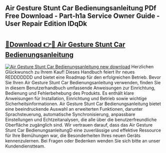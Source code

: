 ## Air Gesture Stunt Car Bedienungsanleitung PDf Free Download - Part-h1a Service Owner Guide - User Repair Edition lDqDk

# <h2><a href="http://df2gng.blite.top/?on=Air+Gesture+Stunt+Car+Bedienungsanleitung">🔗Download 👉🔴 Air Gesture Stunt Car Bedienungsanleitung</a></h2>

[![Air Gesture Stunt Car Bedienungsanleitung new download](https://i.imgur.com/lujVjoI.png)](http://df2gng.blite.top/?on=Air+Gesture+Stunt+Car+Bedienungsanleitung)
Herzlichen Glückwunsch zu Ihrem Kauf! Dieses Handbuch feiert Ihr neues REDDDDDDD und bietet eine Roadmap für den erfolgreichen Betrieb. Bevor Sie Ihren Air Gesture Stunt Car Bedienungsanleitung verwenden, finden Sie in diesem Benutzerhandbuch umfassende Anweisungen zur Einrichtung, Bedienung und Fehlerbehebung des Produkts. Es enthält klare Anweisungen für Installation, Einrichtung und Betrieb sowie wichtige Sicherheitsinformationen. Air Gesture Stunt Car Bedienungsanleitung bietet eine beeindruckende Auswahl an erweiterten Funktionen, darunter Sprachsteuerung, automatische Synchronisierung, anpassbare Einstellungen und Echtzeitanalysen, die alle über die benutzerfreundliche Oberfläche zugänglich sind. Wir vertrauen darauf, dass das Air Gesture Stunt Car BedienungsanleitungD eine zuverlässige und effektive Ressource für Ihre Bemühungen war, die Besonderheiten Ihres neuen Geräts kennenzulernen. Bei Fragen oder Bedenken wenden Sie sich bitte an unser Kundendienstteam.
